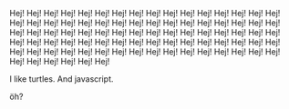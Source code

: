 Hej! Hej! Hej! Hej! Hej! Hej! Hej! Hej! Hej! Hej! Hej! Hej! Hej! Hej! Hej! Hej! Hej! Hej! Hej! Hej! Hej! Hej! Hej! Hej! Hej! Hej! Hej! Hej! Hej! Hej! Hej! Hej! Hej! Hej! Hej! Hej! Hej! Hej! Hej! Hej! Hej! Hej! Hej! Hej! Hej! Hej! Hej! Hej! Hej! Hej! Hej! Hej! Hej! Hej! Hej! Hej! Hej! Hej! Hej! Hej! Hej! Hej! Hej! Hej! Hej! Hej! Hej! Hej! Hej! Hej! Hej! Hej! Hej! Hej! Hej! Hej! Hej! Hej! Hej! Hej! Hej! Hej! Hej! Hej! Hej! Hej!

I like turtles. And javascript.














öh?